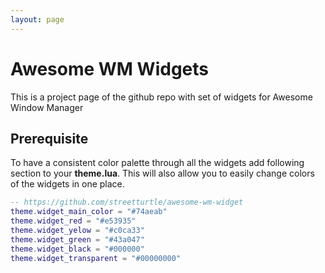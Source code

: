 ```yaml
---
layout: page
---
```


# Awesome WM Widgets

This is a project page of the github repo with set of widgets for Awesome Window Manager

## Prerequisite

To have a consistent color palette through all the widgets add following section to your **theme.lua**. This will also allow you to easily change colors of the widgets in one place.

```lua
-- https://github.com/streetturtle/awesome-wm-widget
theme.widget_main_color = "#74aeab"
theme.widget_red = "#e53935"
theme.widget_yelow = "#c0ca33"
theme.widget_green = "#43a047"
theme.widget_black = "#000000"
theme.widget_transparent = "#00000000"
```
